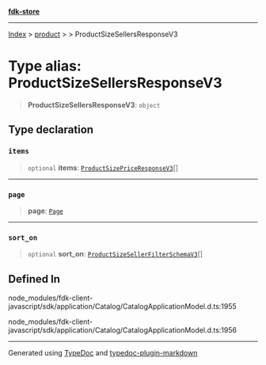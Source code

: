 [**fdk-store**](../../../README.md)
***

[Index](../../../API.md) > [product](../../README.md) > [<internal>](../README.md) > ProductSizeSellersResponseV3

# Type alias: ProductSizeSellersResponseV3

> **ProductSizeSellersResponseV3**: `object`

## Type declaration

### `items`

> `optional` **items**: [`ProductSizePriceResponseV3`](type-alias.ProductSizePriceResponseV3.md)[]

***

### `page`

> **page**: [`Page`](../../../brands/internal_/type-aliases/type-alias.Page.md)

***

### `sort_on`

> `optional` **sort\_on**: [`ProductSizeSellerFilterSchemaV3`](type-alias.ProductSizeSellerFilterSchemaV3.md)[]

## Defined In

node\_modules/fdk-client-javascript/sdk/application/Catalog/CatalogApplicationModel.d.ts:1955

node\_modules/fdk-client-javascript/sdk/application/Catalog/CatalogApplicationModel.d.ts:1956

***
Generated using [TypeDoc](https://typedoc.org/) and [typedoc-plugin-markdown](https://www.npmjs.com/package/typedoc-plugin-markdown)
